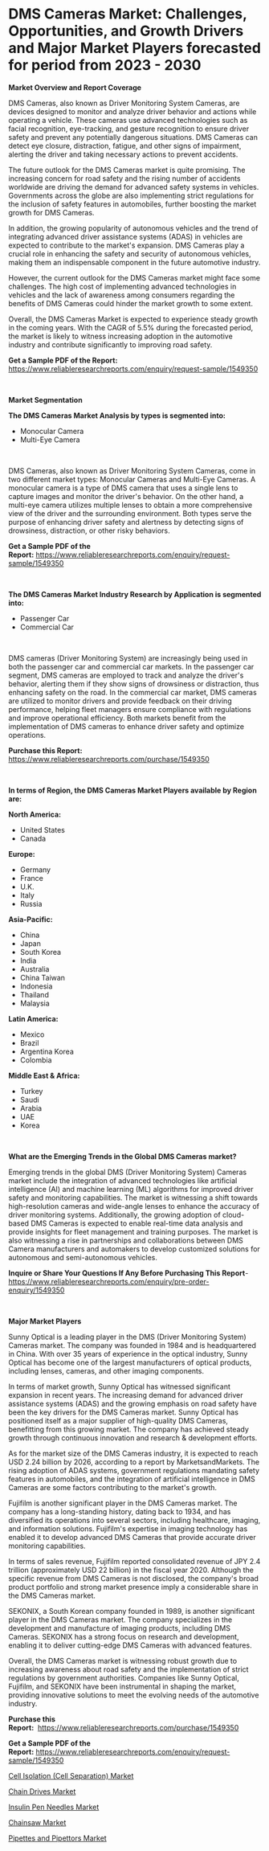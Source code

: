 <p><h1>DMS Cameras Market: Challenges, Opportunities, and Growth Drivers and Major Market Players forecasted for period from 2023 - 2030</h1></p><p><strong>Market Overview and Report Coverage</strong></p>
<p><p>DMS Cameras, also known as Driver Monitoring System Cameras, are devices designed to monitor and analyze driver behavior and actions while operating a vehicle. These cameras use advanced technologies such as facial recognition, eye-tracking, and gesture recognition to ensure driver safety and prevent any potentially dangerous situations. DMS Cameras can detect eye closure, distraction, fatigue, and other signs of impairment, alerting the driver and taking necessary actions to prevent accidents.</p><p>The future outlook for the DMS Cameras market is quite promising. The increasing concern for road safety and the rising number of accidents worldwide are driving the demand for advanced safety systems in vehicles. Governments across the globe are also implementing strict regulations for the inclusion of safety features in automobiles, further boosting the market growth for DMS Cameras.</p><p>In addition, the growing popularity of autonomous vehicles and the trend of integrating advanced driver assistance systems (ADAS) in vehicles are expected to contribute to the market's expansion. DMS Cameras play a crucial role in enhancing the safety and security of autonomous vehicles, making them an indispensable component in the future automotive industry.</p><p>However, the current outlook for the DMS Cameras market might face some challenges. The high cost of implementing advanced technologies in vehicles and the lack of awareness among consumers regarding the benefits of DMS Cameras could hinder the market growth to some extent.</p><p>Overall, the DMS Cameras Market is expected to experience steady growth in the coming years. With the CAGR of 5.5% during the forecasted period, the market is likely to witness increasing adoption in the automotive industry and contribute significantly to improving road safety.</p></p>
<p><strong>Get a Sample PDF of the Report:</strong> <a href="https://www.reliableresearchreports.com/enquiry/request-sample/1549350">https://www.reliableresearchreports.com/enquiry/request-sample/1549350</a></p>
<p>&nbsp;</p>
<p><strong>Market Segmentation</strong></p>
<p><strong>The DMS Cameras Market Analysis by types is segmented into:</strong></p>
<p><ul><li>Monocular Camera</li><li>Multi-Eye Camera</li></ul></p>
<p>&nbsp;</p>
<p><p>DMS Cameras, also known as Driver Monitoring System Cameras, come in two different market types: Monocular Cameras and Multi-Eye Cameras. A monocular camera is a type of DMS camera that uses a single lens to capture images and monitor the driver's behavior. On the other hand, a multi-eye camera utilizes multiple lenses to obtain a more comprehensive view of the driver and the surrounding environment. Both types serve the purpose of enhancing driver safety and alertness by detecting signs of drowsiness, distraction, or other risky behaviors.</p></p>
<p><strong>Get a Sample PDF of the Report:</strong>&nbsp;<a href="https://www.reliableresearchreports.com/enquiry/request-sample/1549350">https://www.reliableresearchreports.com/enquiry/request-sample/1549350</a></p>
<p>&nbsp;</p>
<p><strong>The DMS Cameras Market Industry Research by Application is segmented into:</strong></p>
<p><ul><li>Passenger Car</li><li>Commercial Car</li></ul></p>
<p>&nbsp;</p>
<p><p>DMS cameras (Driver Monitoring System) are increasingly being used in both the passenger car and commercial car markets. In the passenger car segment, DMS cameras are employed to track and analyze the driver's behavior, alerting them if they show signs of drowsiness or distraction, thus enhancing safety on the road. In the commercial car market, DMS cameras are utilized to monitor drivers and provide feedback on their driving performance, helping fleet managers ensure compliance with regulations and improve operational efficiency. Both markets benefit from the implementation of DMS cameras to enhance driver safety and optimize operations.</p></p>
<p><strong>Purchase this Report:</strong>&nbsp; <a href="https://www.reliableresearchreports.com/purchase/1549350">https://www.reliableresearchreports.com/purchase/1549350</a></p>
<p>&nbsp;</p>
<p><strong>In terms of Region, the DMS Cameras Market Players available by Region are:</strong></p>
<p>
    <p> <strong> North America: </strong>
        <ul>
            <li>United States</li>
            <li>Canada</li>
        </ul>
        </p> 
    <p> <strong> Europe: </strong>
        <ul>
            <li>Germany</li>
            <li>France</li>
            <li>U.K.</li>
            <li>Italy</li>
            <li>Russia</li>
        </ul>
        </p> 
    <p> <strong> Asia-Pacific: </strong>
        <ul>
            <li>China</li>
            <li>Japan</li>
            <li>South Korea</li>
            <li>India</li>
            <li>Australia</li>
            <li>China Taiwan</li>
            <li>Indonesia</li>
            <li>Thailand</li>
            <li>Malaysia</li>
        </ul>
        </p> 
    <p> <strong> Latin America: </strong>
        <ul>
            <li>Mexico</li>
            <li>Brazil</li>
            <li>Argentina Korea</li>
            <li>Colombia</li>
        </ul>
        </p> 
    <p> <strong> Middle East & Africa: </strong>
        <ul>
            <li>Turkey</li>
            <li>Saudi</li>
            <li>Arabia</li>
            <li>UAE</li>
            <li>Korea</li>
        </ul>
    </p>
    </p>
<p>&nbsp;</p>
<p><strong>What are the Emerging Trends in the Global DMS Cameras market?</strong></p>
<p><p>Emerging trends in the global DMS (Driver Monitoring System) Cameras market include the integration of advanced technologies like artificial intelligence (AI) and machine learning (ML) algorithms for improved driver safety and monitoring capabilities. The market is witnessing a shift towards high-resolution cameras and wide-angle lenses to enhance the accuracy of driver monitoring systems. Additionally, the growing adoption of cloud-based DMS Cameras is expected to enable real-time data analysis and provide insights for fleet management and training purposes. The market is also witnessing a rise in partnerships and collaborations between DMS Camera manufacturers and automakers to develop customized solutions for autonomous and semi-autonomous vehicles.</p></p>
<p><strong>Inquire or Share Your Questions If Any Before Purchasing This Report</strong>- <a href="https://www.reliableresearchreports.com/enquiry/pre-order-enquiry/1549350">https://www.reliableresearchreports.com/enquiry/pre-order-enquiry/1549350</a></p>
<p>&nbsp;</p>
<p><strong>Major Market Players</strong></p>
<p><p>Sunny Optical is a leading player in the DMS (Driver Monitoring System) Cameras market. The company was founded in 1984 and is headquartered in China. With over 35 years of experience in the optical industry, Sunny Optical has become one of the largest manufacturers of optical products, including lenses, cameras, and other imaging components.</p><p>In terms of market growth, Sunny Optical has witnessed significant expansion in recent years. The increasing demand for advanced driver assistance systems (ADAS) and the growing emphasis on road safety have been the key drivers for the DMS Cameras market. Sunny Optical has positioned itself as a major supplier of high-quality DMS Cameras, benefitting from this growing market. The company has achieved steady growth through continuous innovation and research & development efforts.</p><p>As for the market size of the DMS Cameras industry, it is expected to reach USD 2.24 billion by 2026, according to a report by MarketsandMarkets. The rising adoption of ADAS systems, government regulations mandating safety features in automobiles, and the integration of artificial intelligence in DMS Cameras are some factors contributing to the market's growth.</p><p>Fujifilm is another significant player in the DMS Cameras market. The company has a long-standing history, dating back to 1934, and has diversified its operations into several sectors, including healthcare, imaging, and information solutions. Fujifilm's expertise in imaging technology has enabled it to develop advanced DMS Cameras that provide accurate driver monitoring capabilities.</p><p>In terms of sales revenue, Fujifilm reported consolidated revenue of JPY 2.4 trillion (approximately USD 22 billion) in the fiscal year 2020. Although the specific revenue from DMS Cameras is not disclosed, the company's broad product portfolio and strong market presence imply a considerable share in the DMS Cameras market.</p><p>SEKONIX, a South Korean company founded in 1989, is another significant player in the DMS Cameras market. The company specializes in the development and manufacture of imaging products, including DMS Cameras. SEKONIX has a strong focus on research and development, enabling it to deliver cutting-edge DMS Cameras with advanced features.</p><p>Overall, the DMS Cameras market is witnessing robust growth due to increasing awareness about road safety and the implementation of strict regulations by government authorities. Companies like Sunny Optical, Fujifilm, and SEKONIX have been instrumental in shaping the market, providing innovative solutions to meet the evolving needs of the automotive industry.</p></p>
<p><strong>Purchase this Report:</strong>&nbsp;&nbsp;<a href="https://www.reliableresearchreports.com/purchase/1549350">https://www.reliableresearchreports.com/purchase/1549350</a></p>
<p></p>
<p><strong>Get a Sample PDF of the Report:</strong>&nbsp;<a href="https://www.reliableresearchreports.com/enquiry/request-sample/1549350">https://www.reliableresearchreports.com/enquiry/request-sample/1549350</a></p>
<p><p><a href="https://www.linkedin.com/pulse/cell-isolation-separation-market-insights-players-wmzgf/">Cell Isolation (Cell Separation) Market</a></p><p><a href="https://medium.com/@edenkrajcik/chain-drives-market-share-evolution-and-market-growth-trends-2023-2030-d6ec64c5eb6c">Chain Drives Market</a></p><p><a href="https://www.linkedin.com/pulse/insulin-pen-needles-market-size-growth-forecast-from-2023-igwff/">Insulin Pen Needles Market</a></p><p><a href="https://medium.com/@jasperkuhic2023/chainsaw-market-exploring-market-share-market-trends-and-future-growth-0018c316dd1f">Chainsaw Market</a></p><p><a href="https://www.linkedin.com/pulse/pipettes-pipettors-market-size-2023-2030-global-ymwrf/">Pipettes and Pipettors Market</a></p></p>